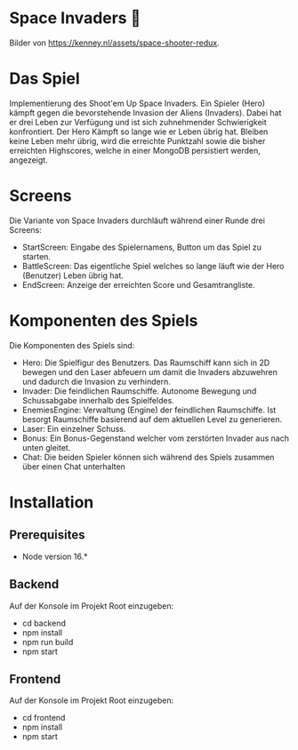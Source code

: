 # Space Invaders 👾
Bilder von https://kenney.nl/assets/space-shooter-redux.

# Das Spiel
Implementierung des Shoot'em Up Space Invaders. Ein Spieler (Hero) kämpft gegen die bevorstehende Invasion der Aliens (Invaders).
Dabei hat er drei Leben zur Verfügung und ist sich zuhnehmender Schwierigkeit konfrontiert. Der Hero Kämpft so lange wie er Leben
übrig hat. Bleiben keine Leben mehr übrig, wird die erreichte Punktzahl sowie die bisher erreichten Highscores, welche in einer
MongoDB persistiert werden, angezeigt.

# Screens
Die Variante von Space Invaders durchläuft während einer Runde drei Screens:
* StartScreen: Eingabe des Spielernamens, Button um das Spiel zu starten.
* BattleScreen: Das eigentliche Spiel welches so lange läuft wie der Hero (Benutzer) Leben übrig hat.
* EndScreen: Anzeige der erreichten Score und Gesamtrangliste.

# Komponenten des Spiels
Die Komponenten des Spiels sind:
* Hero: Die Spielfigur des Benutzers. Das Raumschiff kann sich in 2D bewegen und den Laser abfeuern um damit die Invaders abzuwehren und dadurch die Invasion zu verhindern.
* Invader: Die feindlichen Raumschiffe. Autonome Bewegung und Schussabgabe innerhalb des Spielfeldes.
* EnemiesEngine: Verwaltung (Engine) der feindlichen Raumschiffe. Ist besorgt Raumschiffe basierend auf dem aktuellen Level zu generieren.
* Laser: Ein einzelner Schuss.
* Bonus: Ein Bonus-Gegenstand welcher vom zerstörten Invader aus nach unten gleitet.
* Chat: Die beiden Spieler können sich während des Spiels zusammen über einen Chat unterhalten

# Installation

## Prerequisites
* Node version 16.*

## Backend
Auf der Konsole im Projekt Root einzugeben:
* cd backend
* npm install
* npm run build
* npm start

## Frontend
Auf der Konsole im Projekt Root einzugeben:
* cd frontend
* npm install
* npm start
